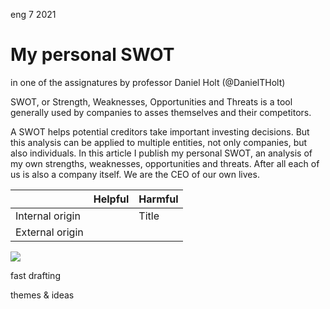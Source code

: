 <permalink>eng</permalink>
<month>7</month>
<year>2021</year>

# My personal SWOT



in one of the assignatures by professor Daniel Holt (@DanielTHolt) 

SWOT, or Strength, Weaknesses, Opportunities and Threats is a tool generally used by companies to asses themselves and their competitors. 

A SWOT helps potential creditors take important investing decisions. But this analysis can be applied to multiple entities, not only companies, but also individuals. In this article I publish my personal SWOT, an analysis of my own strengths, weaknesses, opportunities and threats. After all each of us is also a company itself. We are the CEO of our own lives.



|                 | Helpful | Harmful |
| --------------- | ------- | ------- |
| Internal origin |         | Title   |
| External origin |         |         |





![](/articles/artificial/images/chessboard-gen0.png)

<hidden>fast drafting</hidden>

<hidden>themes & ideas</hidden>

